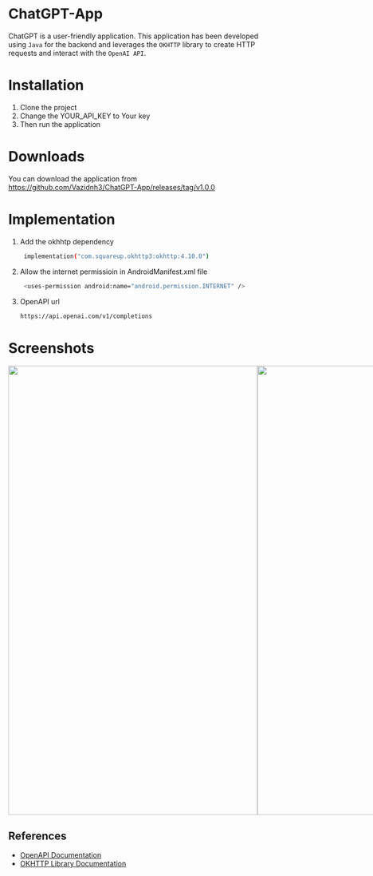 # ChatGPT-App

ChatGPT is a user-friendly application. This application has been developed using `Java` for the backend and leverages the `OKHTTP` library to create HTTP requests and interact with the `OpenAI API`.

# Installation

1. Clone the project
2. Change the YOUR_API_KEY to Your key
3. Then run the application

# Downloads

You can download the application from https://github.com/Vazidnh3/ChatGPT-App/releases/tag/v1.0.0

# Implementation

1. Add the okhhtp dependency
   
     ``` bash
      implementation("com.squareup.okhttp3:okhttp:4.10.0")
     ```
3. Allow the internet permissioin in AndroidManifest.xml file
     ``` bash
      <uses-permission android:name="android.permission.INTERNET" />
     ```
4. OpenAPI url
     ``` bash
     https://api.openai.com/v1/completions
     ```
# Screenshots

<div style="display:flex">
<img src="https://github.com/Vazidnh3/ChatGPT-App/assets/111126298/e0e78a3b-9d5a-4192-a04a-1cff71b42f7a" width="500" height="900">
<img src="https://github.com/Vazidnh3/ChatGPT-App/assets/111126298/f5aab054-a683-4442-8b9d-4e8c669958df" width="500" height="900">
<img src="https://github.com/Vazidnh3/ChatGPT-App/assets/111126298/0dc7d184-ad73-409d-8163-0d993de6cc2e" width="500" height="900">
<img src="https://github.com/Vazidnh3/ChatGPT-App/assets/111126298/6c91231d-138d-474e-a623-7c4d9de6628d" width="500" height="900">
</div>

## References
- <a href="https://platform.openai.com/docs/introduction">OpenAPI Documentation</a>
- <a href="https://square.github.io/okhttp/">OKHTTP Library Documentation</a>
